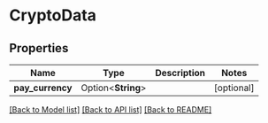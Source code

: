 # CryptoData

## Properties

Name | Type | Description | Notes
------------ | ------------- | ------------- | -------------
**pay_currency** | Option<**String**> |  | [optional]

[[Back to Model list]](../README.md#documentation-for-models) [[Back to API list]](../README.md#documentation-for-api-endpoints) [[Back to README]](../README.md)


